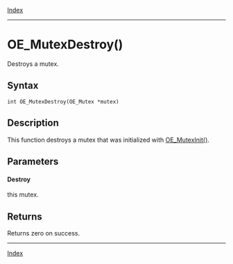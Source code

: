 [Index](index.md)

---
# OE_MutexDestroy()

Destroys a mutex.

## Syntax

    int OE_MutexDestroy(OE_Mutex *mutex)
## Description 

This function destroys a mutex that was initialized with [OE_MutexInit()](thread_8h_ad8292b32628aac53cdbd108af6d28ac5_1ad8292b32628aac53cdbd108af6d28ac5.md).



## Parameters

#### Destroy

this mutex.

## Returns

Returns zero on success.

---
[Index](index.md)


